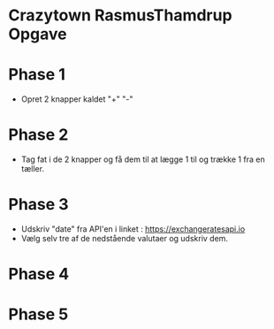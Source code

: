 # Crazytown RasmusThamdrup Opgave

# Phase 1
* Opret 2 knapper kaldet "+" "-"

# Phase 2
* Tag fat i de 2 knapper og få dem til at lægge 1 til og trække 1 fra en tæller.

# Phase 3
* Udskriv "date" fra API'en i linket : https://exchangeratesapi.io
* Vælg selv tre af de nedstående valutaer og udskriv dem.

# Phase 4


# Phase 5

